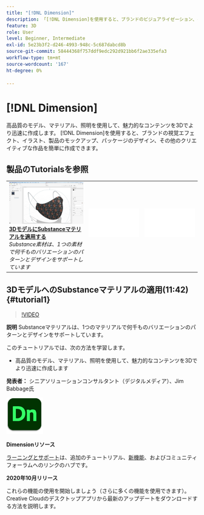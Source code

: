 ```yaml
---
title: "[!DNL Dimension]"
description: 「[!DNL Dimension]を使用すると、ブランドのビジュアライゼーション、イラスト、製品のモックアップ、パッケージデザイン、その他のクリエイティブな作品を簡単に作成できます」
feature: 3D
role: User
level: Beginner, Intermediate
exl-id: 5e23b3f2-d246-4993-948c-5c687dabcd8b
source-git-commit: 58444368f757ddf9edc292d921bb6f2ae335efa3
workflow-type: tm+mt
source-wordcount: '167'
ht-degree: 0%

---
```


# [!DNL Dimension]

高品質のモデル、マテリアル、照明を使用して、魅力的なコンテンツを3Dでより迅速に作成します。 [!DNL Dimension]を使用すると、ブランドの視覚エフェクト、イラスト、製品のモックアップ、パッケージのデザイン、その他のクリエイティブな作品を簡単に作成できます。

## 製品のTutorialsを参照

<table style="table-layout:fixed">
<tr>
 <td>
   <a href="dimension.md#tutorial1">
      <img alt="3DモデルへのSubstanceマテリアルの適用" src="../assets/dimension_substanceAndGraphics_babbage_thumbnail.jpg" />
   </a>
    <div>
   <a href="dimension.md#tutorial1"><strong>3DモデルにSubstanceマテリアルを適用する</strong></a>
    </div>
    <em>Substance素材は、1つの素材で何千ものバリエーションのパターンとデザインをサポートしています</em>
    <br>
  </td>
  <td>
    <img alt="スペーサー" src="../assets/Whitespacer.png" />
    <div>
    <br>
  </td>
  <td>
    <img alt="スペーサー" src="../assets/Whitespacer.png" />
    <div>
    <br>
  </td>
</tr>
</table>

## 3DモデルへのSubstanceマテリアルの適用(11:42) {#tutorial1}

>[!VIDEO](https://video.tv.adobe.com/v/326944?hidetitle=true)

**説明**
Substanceマテリアルは、1つのマテリアルで何千ものバリエーションのパターンとデザインをサポートしています。

このチュートリアルでは、次の方法を学習します。
* 高品質のモデル、マテリアル、照明を使用して、魅力的なコンテンツを3Dでより迅速に作成します

**発表者：**
シニアソリューションコンサルタント（デジタルメディア）、Jim Babbage氏

![Dimensionロゴ](../assets/dn_appicon_96.png)

**Dimensionリソース**

[ラーニングとサポート](https://helpx.adobe.com/support/dimension.html)は、追加のチュートリアル、[新機能](https://helpx.adobe.com/dimension/user-guide.html/dimension/using/whats-new.ug.html)、およびコミュニティフォーラムへのリンクのハブです。

**2020年10月リリース**

これらの機能の使用を開始しましょう（さらに多くの機能を使用できます）。 Creative Cloudのデスクトップアプリから最新のアップデートをダウンロードする方法を説明します。
